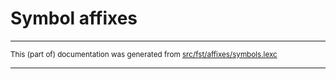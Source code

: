 
# Symbol affixes

* * *

<small>This (part of) documentation was generated from [src/fst/affixes/symbols.lexc](https://github.com/giellalt/lang-tku/blob/main/src/fst/affixes/symbols.lexc)</small>

---


